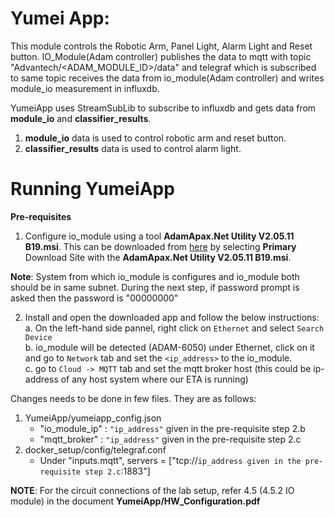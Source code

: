 # Yumei App:

This module controls the Robotic Arm, Panel Light, Alarm Light and Reset button. IO_Module(Adam controller) publishes the data to mqtt with topic "Advantech/<ADAM_MODULE_ID>/data" and telegraf which is subscribed to same topic receives the data from io_module(Adam controller) and writes module_io measurement in influxdb.

YumeiApp uses StreamSubLib to subscribe to influxdb and gets data from **module_io** and **classifier_results**.

1. **module_io** data is used to control robotic arm and reset button.
2. **classifier_results** data is used to control alarm light. 

# Running YumeiApp

**Pre-requisites**
1. Configure io_module using a tool **AdamApax.Net Utility V2.05.11 B19.msi**. This can be downloaded from [here](https://support.advantech.com/support/DownloadSRDetail_New.aspx?SR_ID=1-2AKUDB&Doc_Source=Download) by selecting **Primary** Download Site with the **AdamApax.Net Utility V2.05.11 B19.msi**.

**Note**: System from which io_module is configures and io_module both should be in same subnet.
During the next step, if password prompt is asked then the password is "00000000"

2. Install and open the downloaded app and follow the below instructions:<br>
    a. On the left-hand side pannel, right click on `Ethernet` and select `Search Device`<br>
    b. io_module will be detected (ADAM-6050) under Ethernet, click on it and go to `Network` tab and set the `<ip_address>` to the io_module.<br>
    c. go to `Cloud -> MQTT` tab and set the mqtt broker host (this could be ip-address of any host system where our ETA is running)
     

Changes needs to be done in few files. They are as follows:

1. YumeiApp/yumeiapp_config.json
    * "io_module_ip" : `"ip_address"` given in the pre-requisite step 2.b
    * "mqtt_broker"  : `"ip_address"` given in the pre-requisite step 2.c
2. docker_setup/config/telegraf.conf
    * Under "inputs.mqtt", servers = ["tcp://`ip_address given in the pre-requisite step 2.c`:1883"]

**NOTE**: For the circuit connections of the lab setup, refer 4.5 (4.5.2 IO module) in the document **YumeiApp/HW_Configuration.pdf**